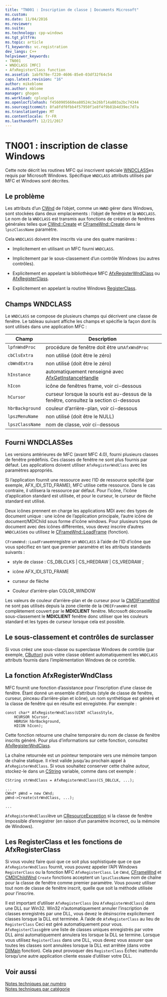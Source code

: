 ```yaml
---
title: "TN001 : Inscription de classe | Documents Microsoft"
ms.custom: 
ms.date: 11/04/2016
ms.reviewer: 
ms.suite: 
ms.technology: cpp-windows
ms.tgt_pltfrm: 
ms.topic: article
f1_keywords: vc.registration
dev_langs: C++
helpviewer_keywords:
- TN001
- WNDCLASS [MFC]
- AfxRegisterClass function
ms.assetid: 1abf678e-f220-4606-85e0-03df32f64c54
caps.latest.revision: "16"
author: mikeblome
ms.author: mblome
manager: ghogen
ms.workload: cplusplus
ms.openlocfilehash: f4560905660ea80524c3e26bf14a803a2bc74344
ms.sourcegitcommit: 8fa8fdf0fbb4f57950f1e8f4f9b81b4d39ec7d7a
ms.translationtype: MT
ms.contentlocale: fr-FR
ms.lasthandoff: 12/21/2017
---
```

# <a name="tn001-window-class-registration"></a>TN001 : inscription de classe Windows
Cette note décrit les routines MFC qui inscrivent spéciale [WNDCLASS](http://msdn.microsoft.com/library/windows/desktop/ms633576)es requis par Microsoft Windows. Spécifique `WNDCLASS` attributs utilisés par MFC et Windows sont décrites.  
  
## <a name="the-problem"></a>Le problème  
 Les attributs d’un [CWnd](../mfc/reference/cwnd-class.md) de l’objet, comme un `HWND` gérer dans Windows, sont stockées dans deux emplacements : l’objet de fenêtre et la `WNDCLASS`. Le nom de la `WNDCLASS` est transmis aux fonctions de création de fenêtres générales telles que [CWnd::Create](../mfc/reference/cwnd-class.md#create) et [CFrameWnd::Create](../mfc/reference/cframewnd-class.md#create) dans le `lpszClassName` paramètre.  
  
 Cela `WNDCLASS` doivent être inscrits via une des quatre manières :  
  
-   Implicitement en utilisant un MFC fourni `WNDCLASS`.  
  
-   Implicitement par le sous-classement d’un contrôle Windows (ou autres contrôles).  
  
-   Explicitement en appelant la bibliothèque MFC [AfxRegisterWndClass](../mfc/reference/application-information-and-management.md#afxregisterwndclass) ou [AfxRegisterClass](../mfc/reference/application-information-and-management.md#afxregisterclass).  
  
-   Explicitement en appelant la routine Windows [RegisterClass](http://msdn.microsoft.com/library/windows/desktop/ms633586).  
  
## <a name="wndclass-fields"></a>Champs WNDCLASS  
 Le `WNDCLASS` se compose de plusieurs champs qui décrivent une classe de fenêtre. Le tableau suivant affiche les champs et spécifie la façon dont ils sont utilisés dans une application MFC :  
  
|Champ|Description|  
|-----------|-----------------|  
|`lpfnWndProc`|procédure de fenêtre doit être un`AfxWndProc`|  
|`cbClsExtra`|non utilisé (doit être le zéro)|  
|`cbWndExtra`|non utilisé (doit être le zéro)|  
|`hInstance`|automatiquement renseigné avec [AfxGetInstanceHandle](../mfc/reference/application-information-and-management.md#afxgetinstancehandle)|  
|`hIcon`|icône de fenêtres frame, voir ci-dessous|  
|`hCursor`|curseur lorsque la souris est au-dessus de la fenêtre, consultez la section ci-dessous|  
|`hbrBackground`|couleur d’arrière-plan, voir ci-dessous|  
|`lpszMenuName`|non utilisé (doit être le NULL)|  
|`lpszClassName`|nom de classe, voir ci-dessous|  
  
## <a name="provided-wndclasses"></a>Fourni WNDCLASSes  
 Les versions antérieures de MFC (avant MFC 4.0), fourni plusieurs classes de fenêtre prédéfinis. Ces classes de fenêtre ne sont plus fournis par défaut. Les applications doivent utiliser `AfxRegisterWndClass` avec les paramètres appropriés.  
  
 Si l’application fournit une ressource avec l’ID de ressource spécifié (par exemple, AFX_IDI_STD_FRAME), MFC utilise cette ressource. Dans le cas contraire, il utilisera la ressource par défaut. Pour l’icône, l’icône d’application standard est utilisée, et pour le curseur, le curseur de flèche standard est utilisé.  
  
 Deux icônes prennent en charge les applications MDI avec des types de document unique : une icône de l’application principale, l’autre icône de document/MDIChild sous forme d’icône windows. Pour plusieurs types de document avec des icônes différentes, vous devez inscrire d’autres `WNDCLASS`es ou utilisez le [CFrameWnd::LoadFrame](../mfc/reference/cframewnd-class.md#loadframe) (fonction).  
  
 `CFrameWnd::LoadFrame`enregistre un `WNDCLASS` à l’aide de l’ID d’icône que vous spécifiez en tant que premier paramètre et les attributs standards suivants :  
  
-   style de classe : CS_DBLCLKS &#124; CS_HREDRAW &#124; CS_VREDRAW ;  
  
-   icône AFX_IDI_STD_FRAME  
  
-   curseur de flèche  
  
-   Couleur d’arrière-plan COLOR_WINDOW  
  
 Les valeurs de couleur d’arrière-plan et de curseur pour la [CMDIFrameWnd](../mfc/reference/cmdiframewnd-class.md) ne sont pas utilisés depuis la zone cliente de la `CMDIFrameWnd` est complètement couvert par le **MDICLIENT** fenêtre. Microsoft déconseille sous-classement le **MDICLIENT** fenêtre donc utiliser que les couleurs standard et les types de curseur lorsque cela est possible.  
  
## <a name="subclassing-and-superclassing-controls"></a>Le sous-classement et contrôles de surclasser  
 Si vous créez une sous-classe ou superclasse Windows de contrôle (par exemple, [CButton](../mfc/reference/cbutton-class.md)) puis votre classe obtient automatiquement les `WNDCLASS` attributs fournis dans l’implémentation Windows de ce contrôle.  
  
## <a name="the-afxregisterwndclass-function"></a>La fonction AfxRegisterWndClass  
 MFC fournit une fonction d’assistance pour l’inscription d’une classe de fenêtre. Étant donné un ensemble d’attributs (style de classe de fenêtre, curseur, pinceau d’arrière-plan et icône), un nom synthétique est généré et la classe de fenêtre qui en résulte est enregistrée. Par exemple :  
  
```  
const char* AfxRegisterWndClass(UINT nClassStyle,
    HCURSOR hCursor,
    HBRUSH hbrBackground,
    HICON hIcon);
```  
  
 Cette fonction retourne une chaîne temporaire du nom de classe de fenêtre inscrits généré. Pour plus d’informations sur cette fonction, consultez [AfxRegisterWndClass](../mfc/reference/application-information-and-management.md#afxregisterwndclass).  
  
 La chaîne retournée est un pointeur temporaire vers une mémoire tampon de chaîne statique. Il n’est valide jusqu’au prochain appel à `AfxRegisterWndClass`. Si vous souhaitez conserver cette chaîne autour, stockez-le dans un [CString](../atl-mfc-shared/using-cstring.md) variable, comme dans cet exemple :  
  
```  
CString strWndClass = AfxRegisterWndClass(CS_DBLCLK, ...);

...  
CWnd* pWnd = new CWnd;  
pWnd->Create(strWndClass, ...);

...  
```  
  
 `AfxRegisterWndClass`lève un [CResourceException](../mfc/reference/cresourceexception-class.md) si la classe de fenêtre Impossible d’enregistrer (en raison d’un paramètre incorrect, ou la mémoire de Windows).  
  
## <a name="the-registerclass-and-afxregisterclass-functions"></a>Les RegisterClass et les fonctions de AfxRegisterClass  
 Si vous voulez faire quoi que ce soit plus sophistiquée que ce que `AfxRegisterWndClass` fournit, vous pouvez appeler l’API Windows `RegisterClass` ou la fonction MFC `AfxRegisterClass`. Le `CWnd`, [CFrameWnd](../mfc/reference/cframewnd-class.md) et [CMDIChildWnd](../mfc/reference/cmdichildwnd-class.md) `Create` fonctions acceptent un `lpszClassName` nom de chaîne pour la classe de fenêtre comme premier paramètre. Vous pouvez utiliser tout nom de classe de fenêtre inscrit, quelle que soit la méthode utilisée pour l’inscrire.  
  
 Il est important d’utiliser `AfxRegisterClass` (ou `AfxRegisterWndClass`) dans une DLL sur Win32. Win32 n’automatiquement annuler l’inscription de classes enregistrés par une DLL, vous devez le désinscrire explicitement classes lorsque la DLL est terminée. À l’aide de `AfxRegisterClass` au lieu de `RegisterClass` Ceci est géré automatiquement pour vous. `AfxRegisterClass`gère une liste de classes uniques enregistrés par votre DLL ainsi automatiquement annulera les lorsque la DLL se termine. Lorsque vous utilisez `RegisterClass` dans une DLL, vous devez vous assurer que toutes les classes sont annulées lorsque la DLL est arrêtée (dans votre [DllMain](http://msdn.microsoft.com/library/windows/desktop/ms682583) fonction). Cela peut provoquer des `RegisterClass` Échec inattendu lorsqu’une autre application cliente essaie d’utiliser votre DLL.  
  
## <a name="see-also"></a>Voir aussi  
 [Notes techniques par numéro](../mfc/technical-notes-by-number.md)   
 [Notes techniques par catégorie](../mfc/technical-notes-by-category.md)

